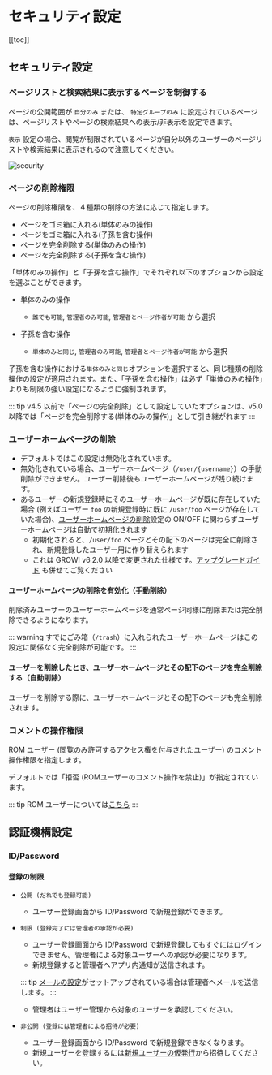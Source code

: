 # セキュリティ設定

[[toc]]

## セキュリティ設定

### ページリストと検索結果に表示するページを制御する

ページの公開範囲が `自分のみ` または、 `特定グループのみ` に設定されているページは、ページリストやページの検索結果への表示/非表示を設定できます。

`表示` 設定の場合、閲覧が制限されているページが自分以外のユーザーのページリストや検索結果に表示されるので注意してください。

<img :src="$withBase('/assets/images/ja/security.png')" alt="security">

### ページの削除権限

ページの削除権限を、４種類の削除の方法に応じて指定します。

- ページをゴミ箱に入れる(単体のみの操作)
- ページをゴミ箱に入れる(子孫を含む操作)
- ページを完全削除する(単体のみの操作)
- ページを完全削除する(子孫を含む操作)

「単体のみの操作」と「子孫を含む操作」でそれぞれ以下のオプションから設定を選ぶことができます。

- 単体のみの操作
  - `誰でも可能`, `管理者のみ可能`, `管理者とページ作者が可能` から選択

- 子孫を含む操作
  - `単体のみと同じ`, `管理者のみ可能`, `管理者とページ作者が可能` から選択

子孫を含む操作における`単体のみと同じ`オプションを選択すると、同じ種類の削除操作の設定が適用されます。また、「子孫を含む操作」は必ず「単体のみの操作」よりも制限の強い設定になるように強制されます。

::: tip
v4.5 以前で「ページの完全削除」として設定していたオプションは、v5.0 以降では「ページを完全削除する(単体のみの操作)」として引き継がれます
:::

### ユーザーホームページの削除

- デフォルトではこの設定は無効化されています。
- 無効化されている場合、ユーザーホームページ（`/user/{username}`）の手動削除ができません。ユーザー削除後もユーザーホームページが残り続けます。
- あるユーザーの新規登録時にそのユーザーホームページが既に存在していた場合 (例えばユーザー `foo` の新規登録時に既に `/user/foo` ページが存在していた場合)、[ユーザーホームページの削除](/ja/admin-guide/management-cookbook/security.html#ユーザーホームページの削除)設定の ON/OFF に関わらずユーザーホームページは自動で初期化されます
  - 初期化されると、`/user/foo` ページとその配下のページは完全に削除され、新規登録したユーザー用に作り替えられます
  - これは GROWI v6.2.0 以降で変更された仕様です。[アップグレードガイド](/ja/admin-guide/upgrading/62x.html) も併せてご覧ください

#### ユーザーホームページの削除を有効化（手動削除）

削除済みユーザーのユーザーホームページを通常ページ同様に削除または完全削除できるようになります。

::: warning
すでにごみ箱（`/trash`）に入れられたユーザーホームページはこの設定に関係なく完全削除が可能です。
:::

#### ユーザーを削除したとき、ユーザーホームページとその配下のページを完全削除する（自動削除）

ユーザーを削除する際に、ユーザーホームページとその配下のページも完全削除されます。

### コメントの操作権限

ROM ユーザー (閲覧のみ許可するアクセス権を付与されたユーザー) のコメント操作権限を指定します。

デフォルトでは「拒否 (ROMユーザーのコメント操作を禁止)」が指定されています。

::: tip
ROM ユーザーについては[こちら](https://docs.growi.org/ja/admin-guide/management-cookbook/user-management.html#%E3%83%A6%E3%83%BC%E3%82%B5%E3%82%99%E3%83%BC%E3%83%86%E3%83%BC%E3%83%95%E3%82%99%E3%83%AB)
:::

## 認証機構設定

### ID/Password

#### 登録の制限

- `公開 (だれでも登録可能)`
  - ユーザー登録画面から ID/Password で新規登録ができます。

  <img :src="$withBase('/assets/images/ja/register1.png')" alt="">

- `制限 (登録完了には管理者の承認が必要)`
  - ユーザー登録画面から ID/Password で新規登録してもすぐにはログインできません。管理者による対象ユーザーへの承認が必要になります。

  <img :src="$withBase('/assets/images/ja/register2.png')" alt="">

  - 新規登録すると管理者へアプリ内通知が送信されます。

  ::: tip
  [メールの設定](/ja/admin-guide/management-cookbook/app-settings.html#%E3%83%A1%E3%83%BC%E3%83%AB%E3%81%AE%E8%A8%AD%E5%AE%9A)がセットアップされている場合は管理者へメールを送信します。
  :::

  - 管理者はユーザー管理から対象のユーザーを承認してください。

- `非公開 (登録には管理者による招待が必要)`
  - ユーザー登録画面から ID/Password で新規登録できなくなります。
  - 新規ユーザーを登録するには[新規ユーザーの仮発行](/ja/admin-guide/management-cookbook/user-management.html#%E6%96%B0%E8%A6%8F%E3%83%A6%E3%83%BC%E3%82%B5%E3%82%99%E3%83%BC%E3%81%AE%E4%BB%AE%E7%99%BA%E8%A1%8C)から招待してください。
